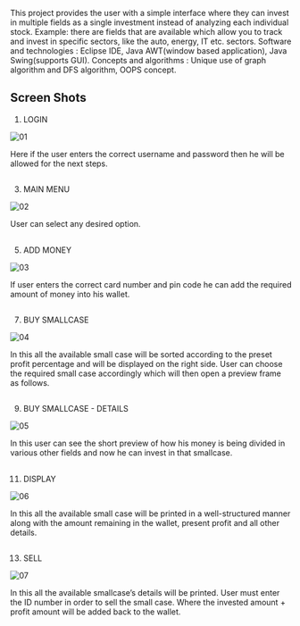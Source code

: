This project provides the user with a simple interface where they can invest in multiple fields as a single
investment instead of analyzing each individual stock. Example: there are fields that are available which
allow you to track and invest in specific sectors, like the auto, energy, IT etc. sectors.
Software and technologies : Eclipse IDE, Java AWT(window based application), Java Swing(supports GUI).
Concepts and algorithms : Unique use of graph algorithm and DFS algorithm, OOPS concept.

## Screen Shots

1) LOGIN

![01](https://github.com/nikhilkumarv500/Small-Case-Investment/assets/135054796/4288b76e-ac47-4034-a693-ad464e74d9d6) 

Here if the user enters the correct username and password then he will be allowed for the next steps.

##

3) MAIN MENU

![02](https://github.com/nikhilkumarv500/Small-Case-Investment/assets/135054796/ff98db62-4d9c-4c10-a22c-211a2939efeb)

User can select any desired option.

##

5) ADD MONEY

![03](https://github.com/nikhilkumarv500/Small-Case-Investment/assets/135054796/13f3dcd4-d960-4895-8e76-c50ab7afa199)

If user enters the correct card number and pin code he can add the required amount of money into his wallet.

##

7) BUY SMALLCASE

![04](https://github.com/nikhilkumarv500/Small-Case-Investment/assets/135054796/d501b009-207a-4df9-a720-0582bc4d7d68)

In this all the available small case will be sorted according to the preset profit percentage and will be displayed on the right side. User can choose the required small case accordingly which will then open a preview frame as follows.

##

9) BUY SMALLCASE - DETAILS
   
![05](https://github.com/nikhilkumarv500/Small-Case-Investment/assets/135054796/863fa502-333a-4afb-adaa-00bde99c66de)

In this user can see the short preview of how his money is being divided in various other fields and now he can invest in that smallcase.

##

11) DISPLAY

![06](https://github.com/nikhilkumarv500/Small-Case-Investment/assets/135054796/dd3fe69f-7c2a-4493-a932-cbc7743692c9)

In this all the available small case will be printed in a well-structured manner along with the amount remaining in the wallet, present profit and all other details.

##

13) SELL

![07](https://github.com/nikhilkumarv500/Small-Case-Investment/assets/135054796/99d64956-4ef6-4b47-a74a-1761f82573d1)

In this all the available smallcase’s details will be printed. User must enter the ID number in order to sell the small case. Where the invested amount + profit amount will be added back to the wallet.

##


   





